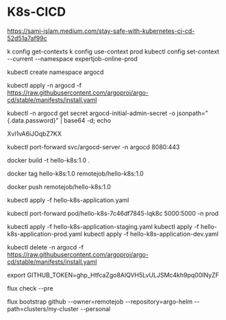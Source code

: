 # K8s-CICD
https://sami-islam.medium.com/stay-safe-with-kubernetes-ci-cd-52d51a7af99c

k config get-contexts 
k config use-context prod
kubectl config set-context --current --namespace expertjob-online-prod 

kubectl create namespace argocd

kubectl apply -n argocd -f https://raw.githubusercontent.com/argoproj/argo-cd/stable/manifests/install.yaml

kubectl -n argocd get secret argocd-initial-admin-secret -o jsonpath="{.data.password}" | base64 -d; echo

Xvl1vA6iJOqbZ7KX

kubectl port-forward svc/argocd-server -n argocd 8080:443


docker build -t hello-k8s:1.0 .

docker tag hello-k8s:1.0 remotejob/hello-k8s:1.0

docker push remotejob/hello-k8s:1.0

kubectl apply -f hello-k8s-application.yaml

kubectl port-forward pod/hello-k8s-7c46df7845-lqk8c 5000:5000 -n prod

kubectl apply -f hello-k8s-application-staging.yaml
kubectl apply -f hello-k8s-application-prod.yaml
kubectl apply -f hello-k8s-application-dev.yaml

kubectl delete -n argocd -f https://raw.githubusercontent.com/argoproj/argo-cd/stable/manifests/install.yaml

export GITHUB_TOKEN=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

flux check --pre

flux bootstrap github --owner=remotejob --repository=argo-helm --path=clusters/my-cluster --personal
